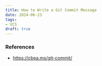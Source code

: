 ```yaml
---
title: How to Write a Git Commit Message
date: 2024-06-23
tags:
- VCS
draft: true
---
```



### References
- https://cbea.ms/git-commit/
